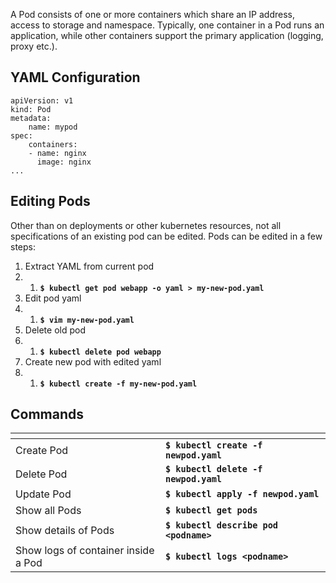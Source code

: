 A Pod consists of one or more containers which share an IP address, access to storage and namespace. Typically, one container in a Pod runs an application, while other containers support the primary application (logging, proxy etc.).

## YAML Configuration

```
apiVersion: v1
kind: Pod
metadata:
    name: mypod
spec:
    containers:
    - name: nginx
      image: nginx
...
```

## Editing Pods

Other than on deployments or other kubernetes resources, not all specifications of an existing pod can be edited. Pods can be edited in a few steps:

1. Extract YAML from current pod
2.  1. **`$ kubectl get pod webapp -o yaml > my-new-pod.yaml`**
3. Edit pod yaml
4.  1. **`$ vim my-new-pod.yaml`**
5. Delete old pod
6.  1. **`$ kubectl delete pod webapp`**
7. Create new pod with edited yaml
8.  1. **`$ kubectl create -f my-new-pod.yaml`**

## Commands

<table data-header-hidden><thead><tr><th width="224"></th><th></th></tr></thead><tbody><tr><td>Create Pod</td><td><strong><code>$ kubectl create -f newpod.yaml</code></strong></td></tr><tr><td>Delete Pod</td><td><strong><code>$ kubectl delete -f newpod.yaml</code></strong></td></tr><tr><td>Update Pod</td><td><strong><code>$ kubectl apply -f newpod.yaml</code></strong></td></tr><tr><td>Show all Pods</td><td><strong><code>$ kubectl get pods</code></strong></td></tr><tr><td>Show details of Pods</td><td><strong><code>$ kubectl describe pod &#x3C;podname></code></strong></td></tr><tr><td>Show logs of container inside a Pod</td><td><strong><code>$ kubectl logs &#x3C;podname></code></strong></td></tr></tbody></table>
